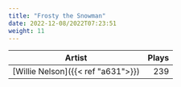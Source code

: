 ```yaml
---
title: "Frosty the Snowman"
date: 2022-12-08/2022T07:23:51
weight: 11
---
```




 Artist | Plays 
----- | -----:
[Willie Nelson]({{< ref "a631">}}) | 239
